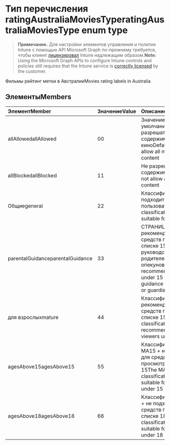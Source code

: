 # <a name="ratingaustraliamoviestype-enum-type"></a><span data-ttu-id="2d67e-101">Тип перечисления ratingAustraliaMoviesType</span><span class="sxs-lookup"><span data-stu-id="2d67e-101">ratingAustraliaMoviesType enum type</span></span>

> <span data-ttu-id="2d67e-102">**Примечание.** Для настройки элементов управления и политик Intune с помощью API Microsoft Graph по-прежнему требуется, чтобы клиент [лицензировал](https://go.microsoft.com/fwlink/?linkid=839381) Intune надлежащим образом.</span><span class="sxs-lookup"><span data-stu-id="2d67e-102">**Note:** Using the Microsoft Graph APIs to configure Intune controls and policies still requires that the Intune service is [correctly licensed](https://go.microsoft.com/fwlink/?linkid=839381) by the customer.</span></span>

<span data-ttu-id="2d67e-103">Фильмы рейтинг метки в Австралии</span><span class="sxs-lookup"><span data-stu-id="2d67e-103">Movies rating labels in Australia</span></span>
## <a name="members"></a><span data-ttu-id="2d67e-104">Элементы</span><span class="sxs-lookup"><span data-stu-id="2d67e-104">Members</span></span>
|<span data-ttu-id="2d67e-105">Элемент</span><span class="sxs-lookup"><span data-stu-id="2d67e-105">Member</span></span>|<span data-ttu-id="2d67e-106">Значение</span><span class="sxs-lookup"><span data-stu-id="2d67e-106">Value</span></span>|<span data-ttu-id="2d67e-107">Описание</span><span class="sxs-lookup"><span data-stu-id="2d67e-107">Description</span></span>|
|:---|:---|:---|
|<span data-ttu-id="2d67e-108">allAllowed</span><span class="sxs-lookup"><span data-stu-id="2d67e-108">allAllowed</span></span>|<span data-ttu-id="2d67e-109">0</span><span class="sxs-lookup"><span data-stu-id="2d67e-109">0</span></span>|<span data-ttu-id="2d67e-110">Значение по умолчанию, разрешать все содержимое кино</span><span class="sxs-lookup"><span data-stu-id="2d67e-110">Default value, allow all movies content</span></span>|
|<span data-ttu-id="2d67e-111">allBlocked</span><span class="sxs-lookup"><span data-stu-id="2d67e-111">allBlocked</span></span>|<span data-ttu-id="2d67e-112">1</span><span class="sxs-lookup"><span data-stu-id="2d67e-112">1</span></span>|<span data-ttu-id="2d67e-113">Не разрешать любое содержимое кино</span><span class="sxs-lookup"><span data-stu-id="2d67e-113">Do not allow any movies content</span></span>|
|<span data-ttu-id="2d67e-114">Общие</span><span class="sxs-lookup"><span data-stu-id="2d67e-114">general</span></span>|<span data-ttu-id="2d67e-115">2</span><span class="sxs-lookup"><span data-stu-id="2d67e-115">2</span></span>|<span data-ttu-id="2d67e-116">Классификация G подходит для всех пользователей</span><span class="sxs-lookup"><span data-stu-id="2d67e-116">The G classification is suitable for everyone</span></span>|
|<span data-ttu-id="2d67e-117">parentalGuidance</span><span class="sxs-lookup"><span data-stu-id="2d67e-117">parentalGuidance</span></span>|<span data-ttu-id="2d67e-118">3</span><span class="sxs-lookup"><span data-stu-id="2d67e-118">3</span></span>|<span data-ttu-id="2d67e-119">СТРАНИЦА рекомендует средств просмотра в списке 15 руководство по из родителей или опекунов</span><span class="sxs-lookup"><span data-stu-id="2d67e-119">The PG recommends viewers under 15 with guidance from parents or guardians</span></span>|
|<span data-ttu-id="2d67e-120">для взрослых</span><span class="sxs-lookup"><span data-stu-id="2d67e-120">mature</span></span>|<span data-ttu-id="2d67e-121">4</span><span class="sxs-lookup"><span data-stu-id="2d67e-121">4</span></span>|<span data-ttu-id="2d67e-122">Классификация M не рекомендуется для средств просмотра в списке 15</span><span class="sxs-lookup"><span data-stu-id="2d67e-122">The M classification is not recommended for viewers under 15</span></span>|
|<span data-ttu-id="2d67e-123">agesAbove15</span><span class="sxs-lookup"><span data-stu-id="2d67e-123">agesAbove15</span></span>|<span data-ttu-id="2d67e-124">5</span><span class="sxs-lookup"><span data-stu-id="2d67e-124">5</span></span>|<span data-ttu-id="2d67e-125">Классификация MA15 + не подходит для средств просмотра в списке 15</span><span class="sxs-lookup"><span data-stu-id="2d67e-125">The MA15+ classification is not suitable for viewers under 15</span></span>|
|<span data-ttu-id="2d67e-126">agesAbove18</span><span class="sxs-lookup"><span data-stu-id="2d67e-126">agesAbove18</span></span>|<span data-ttu-id="2d67e-127">6</span><span class="sxs-lookup"><span data-stu-id="2d67e-127">6</span></span>|<span data-ttu-id="2d67e-128">Классификация R18 + не подходит для средств просмотра в списке 18</span><span class="sxs-lookup"><span data-stu-id="2d67e-128">The R18+ classification is not suitable for viewers under 18</span></span>|



